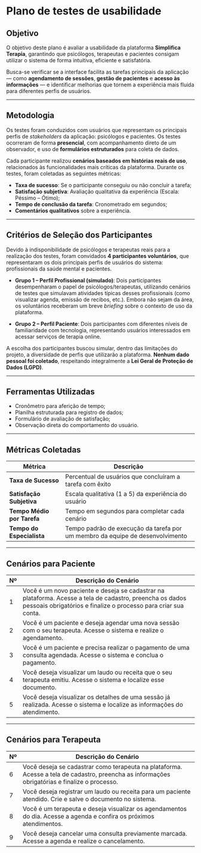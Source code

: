 # Plano de testes de usabilidade

##  Objetivo

O objetivo deste plano é avaliar a usabilidade da plataforma **Simplifica Terapia**, garantindo que psicólogos, terapeutas e pacientes consigam utilizar o sistema de forma intuitiva, eficiente e satisfatória.

Busca-se verificar se a interface facilita as tarefas principais da aplicação — como **agendamento de sessões**, **gestão de pacientes** e **acesso às informações** — e identificar melhorias que tornem a experiência mais fluida para diferentes perfis de usuários.

---

##  Metodologia

Os testes foram conduzidos com usuários que representam os principais perfis de *stakeholders* da aplicação: psicólogos e pacientes. Os testes ocorreram de forma **presencial**, com acompanhamento direto de um observador, e uso de **formulários estruturados** para coleta de dados.

Cada participante realizou **cenários baseados em histórias reais de uso**, relacionados às funcionalidades mais críticas da plataforma. Durante os testes, foram coletadas as seguintes métricas:

- **Taxa de sucesso**: Se o participante conseguiu ou não concluir a tarefa;
- **Satisfação subjetiva**: Avaliação qualitativa da experiência (Escala: Péssimo – Ótimo);
- **Tempo de conclusão da tarefa**: Cronometrado em segundos;
- **Comentários qualitativos** sobre a experiência.

---

##  Critérios de Seleção dos Participantes

Devido à indisponibilidade de psicólogos e terapeutas reais para a realização dos testes, foram convidados **4 participantes voluntários**, que representaram os dois principais perfis de usuários do sistema: profissionais da saúde mental e pacientes.

- **Grupo 1 – Perfil Profissional (simulado)**: Dois participantes desempenharam o papel de psicólogos/terapeutas, utilizando cenários de testes que simulavam atividades típicas desses profissionais (como visualizar agenda, emissão de recibos, etc.). Embora não sejam da área, os voluntários receberam um breve *briefing* sobre o contexto de uso da plataforma.

- **Grupo 2 – Perfil Paciente**: Dois participantes com diferentes níveis de familiaridade com tecnologia, representando usuários interessados em acessar serviços de terapia online.

A escolha dos participantes buscou simular, dentro das limitações do projeto, a diversidade de perfis que utilizarão a plataforma. **Nenhum dado pessoal foi coletado**, respeitando integralmente a **Lei Geral de Proteção de Dados (LGPD)**.

---

##  Ferramentas Utilizadas

- Cronômetro para aferição de tempo;
- Planilha estruturada para registro de dados;
- Formulário de avaliação de satisfação;
- Observação direta do comportamento do usuário.

---

##  Métricas Coletadas

| Métrica               | Descrição                                                                 |
|-----------------------|---------------------------------------------------------------------------|
| **Taxa de Sucesso**   | Percentual de usuários que concluíram a tarefa com êxito                  |
| **Satisfação Subjetiva** | Escala qualitativa (1 a 5) da experiência do usuário                      |
| **Tempo Médio por Tarefa** | Tempo em segundos para completar cada cenário                        |
| **Tempo do Especialista** | Tempo padrão de execução da tarefa por um membro da equipe de desenvolvimento |

---

##  Cenários para Paciente

| Nº | Descrição do Cenário |
|----|------------------------|
| 1  | Você é um novo paciente e deseja se cadastrar na plataforma. Acesse a tela de cadastro, preencha os dados pessoais obrigatórios e finalize o processo para criar sua conta. |
| 2  | Você é um paciente e deseja agendar uma nova sessão com o seu terapeuta. Acesse o sistema e realize o agendamento. |
| 3  | Você é um paciente e precisa realizar o pagamento de uma consulta agendada. Acesse o sistema e conclua o pagamento. |
| 4  | Você deseja visualizar um laudo ou receita que o seu terapeuta emitiu. Acesse o sistema e localize esse documento. |
| 5  | Você deseja visualizar os detalhes de uma sessão já realizada. Acesse o sistema e localize as informações do atendimento. |


---

##  Cenários para Terapeuta

| Nº | Descrição do Cenário |
|----|------------------------|
| 6  | Você deseja se cadastrar como terapeuta na plataforma. Acesse a tela de cadastro, preencha as informações obrigatórias e finalize o processo.|
| 7  | Você deseja registrar um laudo ou receita para um paciente atendido. Crie e salve o documento no sistema. |
| 8  | Você é um terapeuta e deseja visualizar os agendamentos do dia. Acesse a agenda e confira os próximos atendimentos. |
| 9  | Você deseja cancelar uma consulta previamente marcada. Acesse a agenda e realize o cancelamento. |



